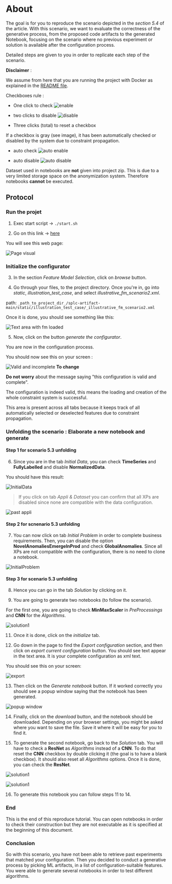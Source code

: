# About

The goal is for you to reproduce the scenario depicted in the _section 5.4_ of the article.
With this scenario, we want to evaluate the correctness of the generative process, from the proposed code artifacts to the generated Notebook, focusing on the scenario where no previous experiment or solution is available after the configuration process.

Detailed steps are given to you in order to replicate each step of the scenario.

**Disclaimer** :

We assume from here that you are running the project with Docker as explained in the [README file](https://anonymous.4open.science/r/splc-artifact-files/README.md).

Checkboxes rule :

- One click to check ![enable](../assets/all/enable.png)

- two clicks to disable ![disable](../assets/all/disable.png)

- Three clicks (total) to reset a checkbox

If a checkbox is gray (see image), it has been automatically checked or disabled by the system due to constraint propagation.

- auto check ![auto enable](../assets/all/auto_enable.png)

- auto disable ![auto disable](../assets/all/auto_disable.png)

Dataset used in notebooks are **not** given into project zip. This is due to a very limited storage space on the anonymization system. Therefore notebooks **cannot** be executed.

## Protocol

### Run the projet

1. Exec start script -> `./start.sh`

2. Go on this link -> [here](http://localhost:5050/)

You will see this web page:

![Page visual](../assets/reproduce/app_full_page.png)

### Initialize the configurator

3. In the section _Feature Model Selection_, click on _browse_ button.

4. Go through your files, to the project directory. Once you're in, go into _static_, _illustration_test_case_, and select _illustrative_fm_scenario2.xml_.

path: `_path_to_project_dir_/splc-artifact-main/static/illustration_test_case/_illustrative_fm_scenario2.xml`

Once it is done, you should see something like this:

![Text area with fm loaded](../assets/scenarios/scenario_2/fm_loaded_scenario2.png)

5. Now, click on the button _generate the configurator_.

You are now in the configuration process.

You should now see this on your screen :

![Valid and incomplete](../assets/reproduce/valid_incomplete.png)
**To change**

**Do not worry** about the message saying "this configuration is valid and complete".

The configuration is indeed valid, this means the loading and creation of the whole constraint system is successful.

This area is present across all tabs because it keeps track of all automatically selected or deselected features due to constraint propagation.

### Unfolding the scenario : Elaborate a new notebook and generate

#### Step 1 for scenario 5.3 unfolding

6. Since you are in the tab _Initial Data_, you can check **TimeSeries** and **FullyLabelled** and disable **NormalizedData**.

You should have this result:

![InitialData](../assets/scenarios/scenario_3/initialData_scenario3.png)

> If you click on tab _Appli & Dataset_ you can confirm that all XPs are disabled since none are compatible with the data configuration.

![past appli](../assets/scenarios/scenario_3/past_appli_scenario3.png)

#### Step 2 for scnenario 5.3 unfolding

7. You can now click on tab _Initial Problem_ in order to complete business requirements. Then, you can disable the option **NovelAnomaliesEmergeInProd** and check **GlobalAnomalies**. Since all XPs are not compatible with the configuration, there is no need to clone a notebook.

![InitialProblem](../assets/scenarios/scenario_3/initialProblem_scenario3.png)

#### Step 3 for scenario 5.3 unfolding

8. Hence you can go in the tab _Solution_ by clicking on it.

9. You are going to generate two notebooks (to follow the scenario).

For the first one, you are going to check **MinMaxScaler** in _PreProcessings_ and **CNN** for the _Algorithms_.

![solution1](../assets/scenarios/scenario_3/solution1_scenario3.png)

11. Once it is done, click on the _initialize_ tab.

12. Go down in the page to find the _Export configuration_ section, and then click on _export current configuration_ button. You should see text appear in the text area. It is your complete configuration as xml text.

You should see this on your screen:

![export](../assets/reproduce/export.png)

13. Then click on the _Generate notebook_ button. If it worked correctly you should see a popup window saying that the notebook has been generated.

![popup window](../assets/reproduce/popup.png)

14. Finally, click on the _download_ button, and the notebook should be downloaded. Depending on your browser settings, you might be asked where you want to save the file. Save it where it will be easy for you to find it.

15. To generate the second notebook, go back to the _Solution_ tab. You will have to check a **ResNet** as _Algorithms_ instead of a **CNN**. To do that reset the **CNN** checkbox by double clicking it (the goal is to have a blank checkbox). It should also reset all _Algorithms_ options. Once it is done, you can check the **ResNet**.

![solution1](../assets/scenarios/scenario_3/solution2_scenario3.png)

![solution1](../assets/scenarios/scenario_3/solution3_scenario3.png)

16. To generate this notebook you can follow steps 11 to 14.

### End

This is the end of this reproduce tutorial. You can open notebooks in order to check their construction but they are not executable as it is specified at the beginning of this document.

### Conclusion

So with this scenario, you have not been able to retrieve past experiments that matched your configuration. Then you decided to conduct a generative process by picking ML artifacts, in a list of configuration-suitable features. You were able to generate several notebooks in order to test different algorithms.
